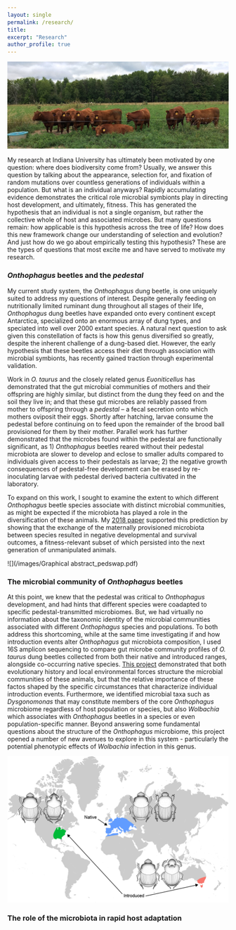 ```yaml
---
layout: single
permalink: /research/
title:
excerpt: "Research"
author_profile: true
---
```


![](/images/research_cows.jpeg)

My research at Indiana University has ultimately been motivated by one question: where does biodiversity come from? Usually, we answer this question by talking about the appearance, selection for, and fixation of random mutations over countless generations of individuals within a population. But what is an individual anyways? Rapidly accumulating evidence demonstrates the critical role microbial symbionts play in directing host development, and ultimately, fitness. This has generated the hypothesis that an individual is not a single organism, but rather the collective whole of host and associated microbes. But many questions remain: how applicable is this hypothesis across the tree of life? How does this new framework change our understanding of selection and evolution? And just how do we go about empirically testing this hypothesis?
These are the types of questions that most excite me and have served to motivate my research.

### *Onthophagus* beetles and the *pedestal*

My current study system, the *Onthophagus* dung beetle, is one uniquely suited to address my questions of interest. Despite generally feeding on nutritionally limited ruminant dung throughout all stages of their life, *Onthophagus* dung beetles have expanded onto every continent except Antarctica, specialized onto an enormous array of dung types, and speciated into well over 2000 extant species. A natural next question to ask given this constellation of facts is how this genus diversified so greatly, despite the inherent challenge of a dung-based diet. However, the early hypothesis that these beetles access their diet through association with microbial symbionts, has recently gained traction through experimental validation.

Work in *O. taurus* and the closely related genus *Euoniticellus* has demonstrated that the gut microbial communities of mothers and their offspring are highly similar, but distinct from the dung they feed on and the soil they live in; and that these gut microbes are reliably passed from mother to offspring through a *pedestal* – a fecal secretion onto which mothers oviposit their eggs. Shortly after hatching, larvae consume the pedestal before continuing on to feed upon the remainder of the brood ball provisioned for them by their mother. Parallel work has further demonstrated that the microbes found within the pedestal are functionally significant, as 1) *Onthophagus* beetles reared without their pedestal microbiota are slower to develop and eclose to smaller adults compared to individuals given access to their pedestals as larvae; 2) the negative growth consequences of pedestal-free development can be erased by re-inoculating larvae with pedestal derived bacteria cultivated in the laboratory.

To expand on this work, I sought to examine the extent to which different *Onthophagus* beetle species associate with distinct microbial communities, as might be expected if the microbiota has played a role in the diversification of these animals. My [2018 paper](http://erikpark.github.io/files/2018-Transgenerational-developmental-effects-of-species-specific-maternally-transmitted-microbiota-in-Onthophagus-dung-beetles.pdf) supported this prediction by showing that the exchange of the maternally provisioned microbiota between species resulted in negative developmental and survival outcomes, a fitness-relevant subset of which persisted into the next generation of unmanipulated animals.

![](/images/Graphical abstract_pedswap.pdf)

### The microbial community of *Onthophagus* beetles

At this point, we knew that the pedestal was critical to *Onthophagus* development, and had hints that different species were coadapted to specific pedestal-transmitted microbiomes. But, we had virtually no information about the taxonomic identity of the microbial communities associated with different *Onthophagus* species and populations. To both address this shortcoming, while at the same time investigating if and how introduction events alter *Onthophagus* gut microbiota composition, I used 16S amplicon sequencing to compare gut microbe community profiles of *O. taurus* dung beetles collected from both their native and introduced ranges, alongside co-occurring native species. [This project](http://erikpark.github.io/files/Parker2020_Article_MyMicrobiomeWouldWalk10000Mile.pdf) demonstrated that both evolutionary history and local environmental forces structure the microbial communities of these animals, but that the relative importance of these factos shaped by the specific circumstances that characterize individual introduction events. Furthermore, we identified microbial taxa such as *Dysgonomonas* that may constitute members of the core *Onthophagus* microbiome regardless of host population or species, but also *Wolbachia* which associates with *Onthophagus* beetles in a species or even population-specific manner. Beyond answering some fundamental questions about the structure of the *Onthophagus* microbiome, this project opened a number of new avenues to explore in this system - particularly the potential phenotypic effects of *Wolbachia* infection in this genus.

![](/images/world.png)

### The role of the microbiota in rapid host adaptation
